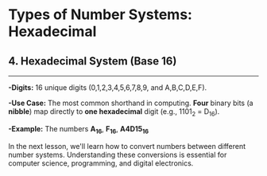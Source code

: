 # Types of Number Systems: Hexadecimal


## 4. Hexadecimal System (Base 16)

---

**-Digits:** 16 unique digits (0,1,2,3,4,5,6,7,8,9, and A,B,C,D,E,F).

**-Use Case:** The most common shorthand in computing. **Four** binary bits (a **nibble**) map directly to **one hexadecimal** digit (e.g., 1101<sub>2</sub> = D<sub>16</sub>).

**-Example:** The numbers **A<sub>16</sub>**, **F<sub>16</sub>**, **A4D15<sub>16</sub>**


<!-- * **A<sub>16</sub> = 10<sub>10</sub>**
* **F<sub>16</sub> = 15<sub>10</sub>** -->

In the next lesson, we'll learn how to convert numbers between different number systems. Understanding these conversions is essential for computer science, programming, and digital electronics.